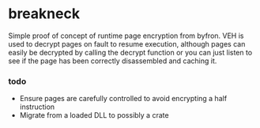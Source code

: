 # breakneck

Simple proof of concept of runtime page encryption from byfron. 
VEH is used to decrypt pages on fault to resume execution, although pages can easily be decrypted by calling the decrypt function or you can just listen to see if the page has been correctly disassembled and caching it.

### todo
- Ensure pages are carefully controlled to avoid encrypting a half instruction 
- Migrate from a loaded DLL to possibly a crate